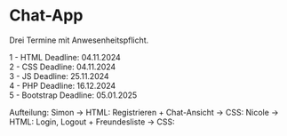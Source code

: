 # Chat-App

Drei Termine mit Anwesenheitspflicht.


1 - HTML          Deadline:     04.11.2024  
2 - CSS           Deadline:     04.11.2024  
3 - JS            Deadline:     25.11.2024  
4 - PHP           Deadline:     16.12.2024  
5 - Bootstrap     Deadline:     05.01.2025


Aufteilung:
Simon 
    -> HTML: Registrieren + Chat-Ansicht
    -> CSS:
Nicole 
    -> HTML: Login, Logout + Freundesliste
    -> CSS: